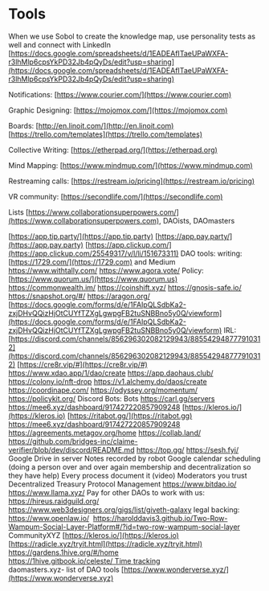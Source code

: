 # Tools

When we use Sobol to create the knowledge map, use personality tests as well and connect with LinkedIn [https://docs.google.com/spreadsheets/d/1EADEAfITaeUPaWXFA-r3lhMlp6cpsYkPD32Jb4pQyDs/edit?usp=sharing](https://docs.google.com/spreadsheets/d/1EADEAfITaeUPaWXFA-r3lhMlp6cpsYkPD32Jb4pQyDs/edit?usp=sharing)

Notifications: [https://www.courier.com/](https://www.courier.com)

Graphic Designing: [https://mojomox.com/](https://mojomox.com)

Boards: [http://en.linoit.com/](http://en.linoit.com) [https://trello.com/templates](https://trello.com/templates)

Collective Writing: [https://etherpad.org/](https://etherpad.org)

Mind Mapping: [https://www.mindmup.com/](https://www.mindmup.com)

Restreaming calls: [https://restream.io/pricing](https://restream.io/pricing)

VR community: [https://secondlife.com/](https://secondlife.com)

Lists [https://www.collaborationsuperpowers.com/](https://www.collaborationsuperpowers.com), DAOists, DAOmasters

[https://app.tip.party/](https://app.tip.party) [https://app.pay.party/](https://app.pay.party)  [https://app.clickup.com/](https://app.clickup.com/25549317/v/l/li/151673311) DAO tools: writing: [https://1729.com/](https://1729.com) and Medium https://www.withtally.com/ https://www.agora.vote/ Policy: [https://www.quorum.us/](https://www.quorum.us) https://commonwealth.im/ https://coinshift.xyz/ https://gnosis-safe.io/ https://snapshot.org/#/ https://aragon.org/ [https://docs.google.com/forms/d/e/1FAIpQLSdbKa2-zxjDHvQQizHjOtCUYfTZXgLgwpgFB2tuSNBBno5y0Q/viewform](https://docs.google.com/forms/d/e/1FAIpQLSdbKa2-zxjDHvQQizHjOtCUYfTZXgLgwpgFB2tuSNBBno5y0Q/viewform) IRL: [https://discord.com/channels/856296302082129943/885542948777910312](https://discord.com/channels/856296302082129943/885542948777910312) [https://cre8r.vip/#](https://cre8r.vip/#) https://www.xdao.app/1/dao/create https://app.daohaus.club/ https://colony.io/nft-drop https://v1.alchemy.do/daos/create https://coordinape.com/ https://odyssey.org/momentum/ https://policykit.org/​ Discord Bots: Bots https://carl.gg/servers https://mee6.xyz/dashboard/917427220857909248  [https://kleros.io/](https://kleros.io) [https://ritabot.gg/](https://ritabot.gg) https://mee6.xyz/dashboard/917427220857909248 https://agreements.metagov.org/home https://collab.land/ https://github.com/bridges-inc/claime-verifier/blob/dev/discord/README.md https://top.gg/ https://sesh.fyi/ Google Drive in server Notes recorded by robot Google calendar scheduling (doing a person over and over again membership and decentralization so they have help) Every process document it (video) Moderators you trust Decentralized Treasury Protocol Management https://www.bitdao.io/ https://www.llama.xyz/​ Pay for other DAOs to work with us: https://hireus.raidguild.org/ https://www.web3designers.org/gigs/list/giveth-galaxy legal backing: https://www.openlaw.io/​ ​ https://harolddavis3.github.io/Two-Row-Wampum-Social-Layer-Platform#/?id=two-row-wampum-social-layer CommunityXYZ [https://kleros.io/](https://kleros.io) [https://radicle.xyz/tryit.html](https://radicle.xyz/tryit.html) [https://gardens.1hive.org/#/home\
https://1hive.gitbook.io/celeste/ Time tracking&#x20;\
](https://gardens.1hive.org/#/homehttps://1hive.gitbook.io/celeste/)daomasters.xyz- list of DAO tools [https://www.wonderverse.xyz/](https://www.wonderverse.xyz)
